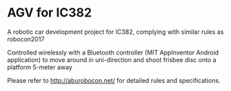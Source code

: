 # AGV for IC382
A robotic car development project for IC382, complying with similar rules as robocon2017

Controlled wirelessly with a Bluetooth controller (MIT AppInventor Android application) to move around in uni-direction and shoot frisbee disc onto a platform 5-meter away 

Please refer to http://aburobocon.net/ for detailed rules and specifications.

